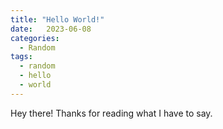 ```yaml
---
title: "Hello World!"
date:   2023-06-08
categories:
  - Random
tags:
  - random
  - hello
  - world
---
```


Hey there! Thanks for reading what I have to say.
